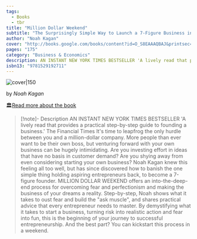 ```yaml
---
tags:
  - Books
  - tbr
title: "Million Dollar Weekend"
subtitle: "The Surprisingly Simple Way to Launch a 7-Figure Business in 48 Hours"
author: "Noah Kagan"
cover: "http://books.google.com/books/content?id=O_S8EAAAQBAJ&printsec=frontcover&img=1&zoom=1&edge=curl&source=gbs_api"
pages: "175"
category: "Business & Economics"
description: AN INSTANT NEW YORK TIMES BESTSELLER 'A lively read that provides a practical step-by-step guide to founding a business.' The Financial Times It's time to leapfrog the only hurdle between you and a million-dollar company. More people than ever want to be their own boss, but venturing forward with your own business can be hugely intimidating. Are you investing effort in ideas that have no basis in customer demand? Are you shying away from even considering starting your own business? Noah Kagan knew this feeling all too well, but has since discovered how to banish the one simple thing holding aspiring entrepreneurs back, to become a 7-figure founder. MILLION DOLLAR WEEKEND offers an into-the-deep-end process for overcoming fear and perfectionism and making the business of your dreams a reality. Step-by-step, Noah shows what it takes to oust fear and build the "ask muscle", and shares practical advice that every entrepreneur needs to master. By demystifying what it takes to start a business, turning risk into realistic action and fear into fun, this is the beginning of your journey to successful entrepreneurship. And the best part? You can kickstart this process in a weekend."
isbn13: "9781529192711"
---
```



![cover|150](http://books.google.com/books/content?id=O_S8EAAAQBAJ&printsec=frontcover&img=1&zoom=1&edge=curl&source=gbs_api)

by *Noah Kagan*

🏛️[Read more about the book](https://www.google.com/search?tbo=p&tbm=bks&q=isbn:9781529192711&num=10)

> [!note]- Description
> AN INSTANT NEW YORK TIMES BESTSELLER 'A lively read that provides a practical step-by-step guide to founding a business.' The Financial Times It's time to leapfrog the only hurdle between you and a million-dollar company. More people than ever want to be their own boss, but venturing forward with your own business can be hugely intimidating. Are you investing effort in ideas that have no basis in customer demand? Are you shying away from even considering starting your own business? Noah Kagan knew this feeling all too well, but has since discovered how to banish the one simple thing holding aspiring entrepreneurs back, to become a 7-figure founder. MILLION DOLLAR WEEKEND offers an into-the-deep-end process for overcoming fear and perfectionism and making the business of your dreams a reality. Step-by-step, Noah shows what it takes to oust fear and build the "ask muscle", and shares practical advice that every entrepreneur needs to master. By demystifying what it takes to start a business, turning risk into realistic action and fear into fun, this is the beginning of your journey to successful entrepreneurship. And the best part? You can kickstart this process in a weekend.